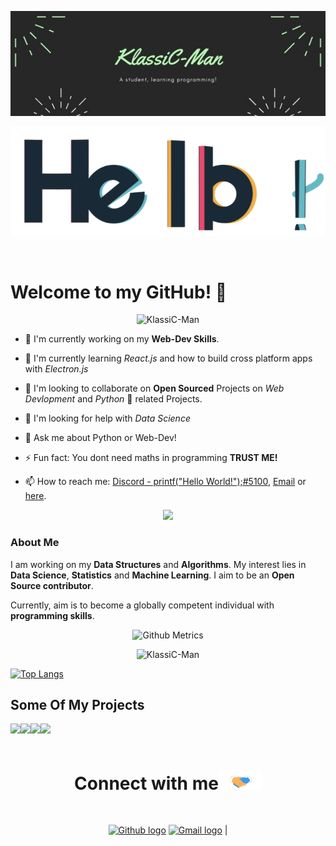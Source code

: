 <!-- <img src="https://github.com/tusharnankani/tusharnankani/blob/master/Assets/Hi.gif" alt = "hi" width="40px" height="40px"> -->
 <p align="center"><img src="Assets/KlassiC-Man.jpg"></p>
 <p align="center"><img src="Assets/hello.gif"></p>
 
 <br>
 <p align="center"> <h1>Welcome to my GitHub! 🤗</h1></p>


<p align="center"> <img src="https://komarev.com/ghpvc/?username=KlassiC-Man" alt="KlassiC-Man"/> </p>
   
-   🔭 I'm currently working on my **Web-Dev Skills**.

-   🌱 I'm currently learning _React.js_ and how to build cross platform apps with _Electron.js_
   
-   👯 I'm looking to collaborate on **Open Sourced** Projects on _Web Devlopment_ and _Python_ 🐍 related Projects.
   
-   🤔 I'm looking for help with _Data Science_

-   💬 Ask me about Python or Web-Dev!

-   ⚡ Fun fact: You dont need maths in programming **TRUST ME!**

-   📫 How to reach me: [Discord - printf("Hello World!");#5100](https://www.discord.com/app/), <a href="mailto:parthglt@gmail.com">Email</a> or [here](https://github.com/KlassiC-Man).

<p align="center"><img src="https://media.giphy.com/media/VTtANKl0beDFQRLDTh/giphy.gif"></p>

### About Me

I am working on my **Data Structures** and **Algorithms**. My interest lies in **Data Science**,  **Statistics** and **Machine Learning**. I aim to be an **Open Source contributor**.

<!-- I have the **attitude** of a learner, the **courage** of an entrepreneur and the **thinking** of an optimist, engraved inside me. I wish to be a leader in my community of people and have an *innate desire* to contribute to **environment** and **society**. -->

Currently, aim is to become a globally competent individual with **programming skills**.

<!-- <p align="center"><img alt="GitHub Stats" src="https://github-readme-stats.vercel.app/api?username=tusharnankani&show_icons=true&title_color=fff&icon_color=82d4f7&text_color=d1dae3&bg_color=090909"> </p> -->

<p align="center">

<img src="https://metrics.lecoq.io/KlassiC-Man" alt="Github Metrics">

<!-- <img src="https://github-readme-streak-stats.herokuapp.com/?user=tusharnankani" alt="Github Streak Stats"> -->

</p>

<p align="center"> <img src="https://github-readme-stats.vercel.app/api?username=KlassiC-Man&show_icons=true" alt="KlassiC-Man" /></p>

[![Top Langs](https://github-readme-stats.vercel.app/api/top-langs/?username=KlassiC-Man&show_icons=true&title_color=fff&icon_color=79ff97&text_color=9f9f9f&bg_color=151515)](https://github.com/KlassiC-Man?tab=repositories)


## Some Of My Projects
<p align="center">
<a href="https://github.com/KlassiC-Man/DisBot">
  <img align="left" src="https://github-readme-stats.vercel.app/api/pin/?username=KlassiC-Man&repo=DisBot" />
</a>
<a href="https://github.com/KlassiC-Man/Discord.py-Ticketing">
  <img align="left" src="https://github-readme-stats.vercel.app/api/pin/?username=KlassiC-Man&repo=Discord.py-Ticketing"/>
</a>
<a href="https://github.com/KlassiC-Man/React-JS-TicTacToe">
  <img align="left" src="https://github-readme-stats.vercel.app/api/pin/?username=KlassiC-Man&repo=React-JS-TicTacToe"/>
</a>
<a href="https://github.com/KlassiC-Man/Three-JS">
  <img align="left" src="https://github-readme-stats.vercel.app/api/pin/?username=KlassiC-Man&repo=Three-JS"/>
</a>
</p>
<br>

<div align="center">
<br>
<h1>
Connect with me<img src="Assets/Handshake.gif" height="32px">
</h1>
<br>

[<img src="https://cdn.svgporn.com/logos/github-icon.svg" alt="Github logo" width="34">](https://github.com/KlassiC-Man) [<img src="https://github.com/tusharnankani/tusharnankani/blob/master/Assets/Gmail.svg" alt="Gmail logo" height="32">](mailto:parthglt@gmail.com@gmail.com) |


</div>

<br>
